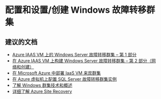 <properties
    pageTitle="configuration and setup/create a windows failover cluster"
    description="配置和设置/创建 Windows 故障转移群集"
    service="microsoft.compute"
    resource="virtualmachines"
    authors="kasparks"
    displayOrder=""
    selfHelpType="generic"
    supportTopicIds="32411853"
    resourceTags=""
    productPesIds="14749"
    cloudEnvironments="public"
/>


# <a name="configuration-and-setupcreate-a-windows-failover-cluster"></a>配置和设置/创建 Windows 故障转移群集

## <a name="recommended-documents"></a>**建议的文档**
* [Azure IAAS VM 上的 Windows Server 故障转移群集 – 第 1 部分](https://blogs.technet.microsoft.com/askcore/2015/06/24/windows-server-failover-cluster-on-azure-iaas-vm-part-1-storage/)
* [在 Azure IAAS VM 上构建 Windows Server 故障转移群集 – 第 2 部分（网络和创建）](https://blogs.technet.microsoft.com/askcore/2015/06/24/windows-server-failover-cluster-on-azure-iaas-vm-part-1-storage/)
* [在 Microsoft Azure 中部署 IaaS VM 来宾群集](https://blogs.msdn.microsoft.com/clustering/2017/02/14/deploying-an-iaas-vm-guest-clusters-in-microsoft-azure/)
* [在 Azure 虚拟机上配置 SQL Server 故障转移群集实例](https://docs.microsoft.com/azure/virtual-machines/windows/sql/virtual-machines-windows-portal-sql-create-failover-cluster/)
* [了解 Windows 群集技术和概述](http://technet.microsoft.com/library/hh831579.aspx)
* [详细了解 Azure Site Recovery](https://docs.microsoft.com/azure/site-recovery/site-recovery-overview)
